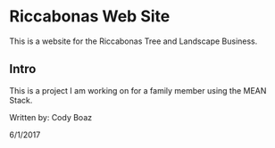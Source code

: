 # Riccabonas Web Site

This is a website for the Riccabonas Tree and Landscape Business.

## Intro

This is a project I am working on for a family member using the MEAN Stack.

Written by: Cody Boaz

6/1/2017
